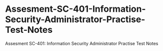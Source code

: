 # Assesment-SC-401-Information-Security-Administrator-Practise-Test-Notes
Assesment SC-401: Information Security Administrator Practise Test Notes
